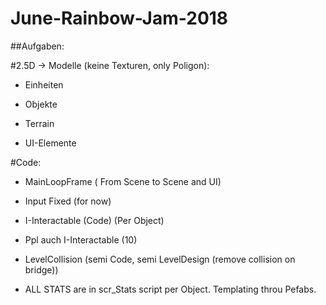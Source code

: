 # June-Rainbow-Jam-2018

##Aufgaben:

#2.5D -> Modelle (keine Texturen, only Poligon):

- Einheiten

- Objekte

- Terrain

- UI-Elemente

#Code:

- MainLoopFrame ( From Scene to Scene and UI)

- Input Fixed (for now)

- I-Interactable (Code) (Per Object)

- Ppl auch I-Interactable (10)

- LevelCollision (semi Code, semi LevelDesign (remove collision on bridge))

- ALL STATS are in scr_Stats script per Object. Templating throu Pefabs.
